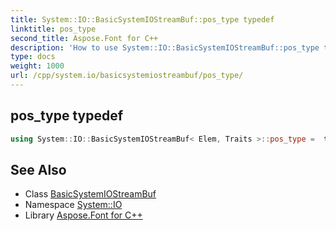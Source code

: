 ```yaml
---
title: System::IO::BasicSystemIOStreamBuf::pos_type typedef
linktitle: pos_type
second_title: Aspose.Font for C++
description: 'How to use System::IO::BasicSystemIOStreamBuf::pos_type typedef of System::IO::BasicSystemIOStreamBuf class in C++.'
type: docs
weight: 1000
url: /cpp/system.io/basicsystemiostreambuf/pos_type/
---
```

## pos_type typedef




```cpp
using System::IO::BasicSystemIOStreamBuf< Elem, Traits >::pos_type =  typename traits_type::pos_type
```

## See Also

* Class [BasicSystemIOStreamBuf](../)
* Namespace [System::IO](../../)
* Library [Aspose.Font for C++](../../../)
